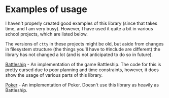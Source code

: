 # Examples of usage

I haven't properly created good examples of this library (since that takes time, and I am very busy). However, I have used it quite a bit in various school projects, which are listed below.

The versions of `ctty` in these projects might be old, but aside from changes in filesystem structure (the things you'll have to #include are different) the library has not changed a lot (and is not anticipated to do so in future).

[Battleship](https://github.com/chickenspaceprogram/Boose_PA6) - An implementation of the game Battleship. The code for this is pretty cursed due to poor planning and time constraints, however, it does show the usage of various parts of this library.

[Poker](https://github.com/chickenspaceprogram/Boose_PA7) - An implementation of Poker. Doesn't use this library as heavily as Battleship.
